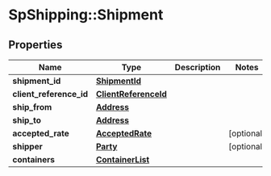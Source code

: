 # SpShipping::Shipment

## Properties
Name | Type | Description | Notes
------------ | ------------- | ------------- | -------------
**shipment_id** | [**ShipmentId**](ShipmentId.md) |  | 
**client_reference_id** | [**ClientReferenceId**](ClientReferenceId.md) |  | 
**ship_from** | [**Address**](Address.md) |  | 
**ship_to** | [**Address**](Address.md) |  | 
**accepted_rate** | [**AcceptedRate**](AcceptedRate.md) |  | [optional] 
**shipper** | [**Party**](Party.md) |  | [optional] 
**containers** | [**ContainerList**](ContainerList.md) |  | 

